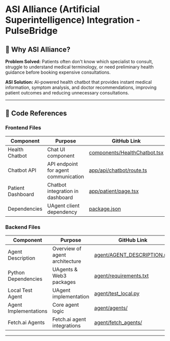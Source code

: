 # ASI Alliance (Artificial Superintelligence) Integration - PulseBridge 


## 🎯 Why ASI Alliance?

**Problem Solved:** Patients often don't know which specialist to consult, struggle to understand medical terminology, or need preliminary health guidance before booking expensive consultations.

**ASI Solution:** AI-powered health chatbot that provides instant medical information, symptom analysis, and doctor recommendations, improving patient outcomes and reducing unnecessary consultations.

---

## 🔗 Code References

### Frontend Files
| Component | Purpose | GitHub Link |
|-----------|---------|-------------|
| Health Chatbot | Chat UI component | [components/HealthChatbot.tsx](https://github.com/SamAg19/PulseBridge/blob/main/components/HealthChatbot.tsx) |
| Chatbot API | API endpoint for agent communication | [app/api/chatbot/route.ts](https://github.com/SamAg19/PulseBridge/blob/main/app/api/chatbot/route.ts) |
| Patient Dashboard | Chatbot integration in dashboard | [app/patient/page.tsx](https://github.com/SamAg19/PulseBridge/blob/main/app/patient/page.tsx) |
| Dependencies | UAgent client dependency | [package.json](https://github.com/SamAg19/PulseBridge/blob/main/package.json) |

### Backend Files
| Component | Purpose | GitHub Link |
|-----------|---------|-------------|
| Agent Description | Overview of agent architecture | [agent/AGENT_DESCRIPTION.md](https://github.com/SamAg19/PulseBridge/blob/main/agent/AGENT_DESCRIPTION.md) |
| Python Dependencies | UAgents & Web3 packages | [agent/requirements.txt](https://github.com/SamAg19/PulseBridge/blob/main/agent/requirements.txt) |
| Local Test Agent | UAgent implementation | [agent/test_local.py](https://github.com/SamAg19/PulseBridge/blob/main/agent/test_local.py) |
| Agent Implementations | Core agent logic | [agent/agents/](https://github.com/SamAg19/PulseBridge/tree/main/agent/agents) |
| Fetch.ai Agents | Fetch.ai agent integrations | [agent/fetch_agents/](https://github.com/SamAg19/PulseBridge/tree/main/agent/fetch_agents) |

---

